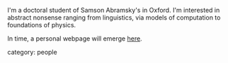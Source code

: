 I'm a doctoral student of Samson Abramsky's in Oxford. I'm interested in abstract nonsense ranging from linguistics, via models of computation to foundations of physics.

In time, a personal webpage will emerge [here](http://users.ox.ac.uk/~magd3996/interests/index.html).

category: people